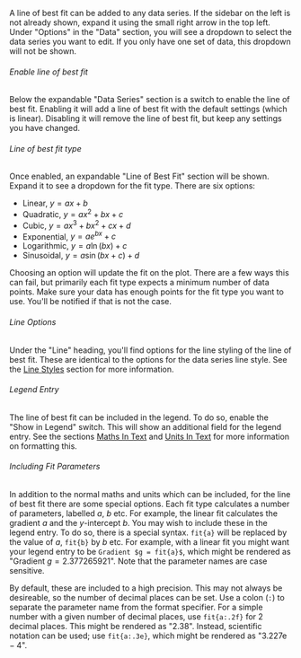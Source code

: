 A line of best fit can be added to any data series. If the sidebar on the left is not already shown, expand it using the small right arrow in the top left. Under "Options" in the "Data" section, you will see a dropdown to select the data series you want to edit. If you only have one set of data, this dropdown will not be shown.

###### Enable line of best fit

Below the expandable "Data Series" section is a switch to enable the line of best fit. Enabling it will add a line of best fit with the default settings (which is linear). Disabling it will remove the line of best fit, but keep any settings you have changed.

###### Line of best fit type

Once enabled, an expandable "Line of Best Fit" section will be shown. Expand it to see a dropdown for the fit type. There are six options:
- Linear, $y = a x + b$
- Quadratic, $y = a x^2 + b x + c$
- Cubic, $y = a x^3 + b x^2 + c x + d$
- Exponential, $y = a e^{b x} + c$
- Logarithmic, $y = a \ln(b x) + c$
- Sinusoidal, $y = a \sin(b x + c) + d$

Choosing an option will update the fit on the plot. There are a few ways this can fail, but primarily each fit type expects a minimum number of data points. Make sure your data has enough points for the fit type you want to use. You'll be notified if that is not the case.

###### Line Options

Under the "Line" heading, you'll find options for the line styling of the line of best fit. These are identical to the options for the data series line style. See the [Line Styles](#line-styles) section for more information.

###### Legend Entry

The line of best fit can be included in the legend. To do so, enable the "Show in Legend" switch. This will show an additional field for the legend entry. See the sections [Maths In Text](#maths-in-text) and [Units In Text](#units-in-text) for more information on formatting this.

###### Including Fit Parameters

In addition to the normal maths and units which can be included, for the line of best fit there are some special options. Each fit type calculates a number of parameters, labelled $a$, $b$ etc. For example, the linear fit calculates the gradient $a$ and the $y$-intercept $b$. You may wish to include these in the legend entry. To do so, there is a special syntax. `fit{a}` will be replaced by the value of $a$, `fit{b}` by $b$ etc. For example, with a linear fit you might want your legend entry to be `Gradient $g = fit{a}$`, which might be rendered as "Gradient $g = 2.377265921$". Note that the parameter names are case sensitive.

By default, these are included to a high precision. This may not always be desireable, so the number of decimal places can be set. Use a colon (`:`) to separate the parameter name from the format specifier. For a simple number with a given number of decimal places, use `fit{a:.2f}` for $2$ decimal places. This might be rendered as "$2.38$". Instead, scientific notation can be used; use `fit{a:.3e}`, which might be rendered as "$3.227\text{e}-4$".